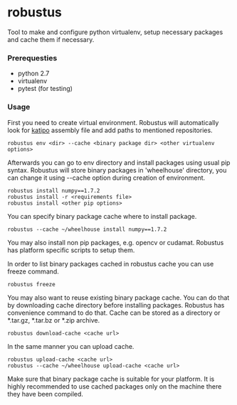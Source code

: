 robustus
=======

Tool to make and configure python virtualenv, setup necessary packages and cache them if necessary.

### Prerequesties
* python 2.7
* virtualenv
* pytest (for testing)

### Usage
First you need to create virtual environment. Robustus will automatically look
for [katipo](https://github.com/braincorp/katipo) assembly file and add paths
to mentioned repositories.

    robustus env <dir> --cache <binary package dir> <other virtualenv options>

Afterwards you can go to env directory and install packages using usual pip syntax.
Robustus will store binary packages in 'wheelhouse' directory, you can change it
using --cache option during creation of environment.

    robustus install numpy==1.7.2
    robustus install -r <requirements file>
    robustus install <other pip options>

You can specify binary package cache where to install package.

    robustus --cache ~/wheelhouse install numpy==1.7.2

You may also install non pip packages, e.g. opencv or cudamat. Robustus has
platform specific scripts to setup them.

In order to list binary packages cached in robustus cache you can use freeze command.

    robustus freeze

You may also want to reuse existing binary package cache. You can do that by
downloading cache directory before installing packages. Robustus has convenience
command to do that. Cache can be stored as a directory or *.tar.gz, *.tar.bz or
*.zip archive.

    robustus download-cache <cache url>

In the same manner you can upload cache.
  
    robustus upload-cache <cache url>
    robustus --cache ~/wheelhouse upload-cache <cache url>

Make sure that binary package cache is suitable for your platform. It is highly
recommended to use cached packages only on the machine there they have been compiled.
